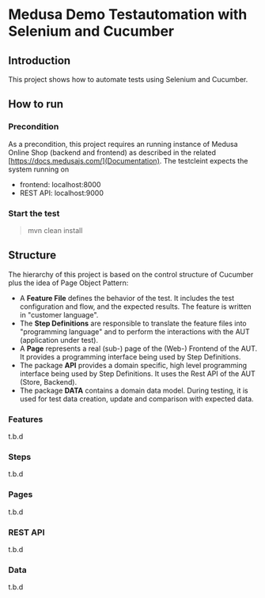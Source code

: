 # Medusa Demo Testautomation with Selenium and Cucumber
## Introduction
This project shows how to automate tests using Selenium and Cucumber.

## How to run
### Precondition
As a precondition, this project requires an running instance of Medusa Online Shop (backend and frontend) as described in the related [https://docs.medusajs.com/](Documentation).
The testcleint expects the system running on 
- frontend: localhost:8000
- REST API: localhost:9000

### Start the test

> mvn clean install

## Structure

The hierarchy of this project is based on the control structure of Cucumber plus the idea of Page Object Pattern:

- A **Feature File** defines the behavior of the test. It includes the test configuration and flow, and the expected results. The feature is written in "customer language".
- The **Step Definitions** are responsible to translate the feature files into "programming language" and to perform the interactions with the AUT (application under test).
- A **Page** represents a real (sub-) page of the (Web-) Frontend of the AUT. It provides a programming interface being used by Step Definitions.
- The package **API** provides a domain specific, high level programming interface being used by Step Definitions. It uses the Rest API of the AUT (Store, Backend).  
- The package **DATA** contains a domain data model. During testing, it is used for test data creation, update and comparison with expected data. 


### Features
t.b.d

### Steps
t.b.d


### Pages
t.b.d

### REST API
t.b.d

### Data
t.b.d

